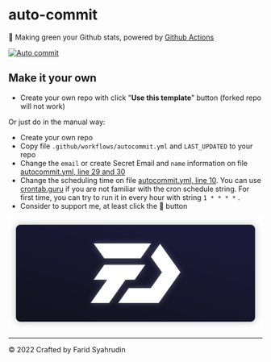 # auto-commit

🌳 Making green your Github stats, powered by [Github Actions](https://github.com/features/actions)

[![Auto commit](https://github.com/fariid37/auto-commit/workflows/Auto%20commit/badge.svg)](https://github.com/fariid37/auto-commit/actions?query=workflow%3A%22Auto+commit%22)

## Make it your own

- Create your own repo with click "**Use this template**" button (forked repo will not work)

Or just do in the manual way:

- Create your own repo
- Copy file `.github/workflows/autocommit.yml` and `LAST_UPDATED` to your repo
- Change the `email` or create Secret Email and `name` information on file [autocommit.yml, line 29 and 30](https://github.com/fariid37/auto-commit/blob/master/.github/workflows/autocommit.yml#L29)
- Change the scheduling time on file [autocommit.yml, line 10](https://github.com/fariid37/auto-commit/blob/master/.github/workflows/autocommit.yml#L10). You can use [crontab.guru](https://crontab.guru/) if you are not familiar with the cron schedule string. For first time, you can try to run it in every hour with string `1 * * * *` .
- Consider to support me, at least click the 🌟 button

<div align="center">
    <img src="https://github.com/fariid37/fariid37/raw/main/logo.svg?sanitize=true">
</div>

---

© 2022 Crafted by Farid Syahrudin
